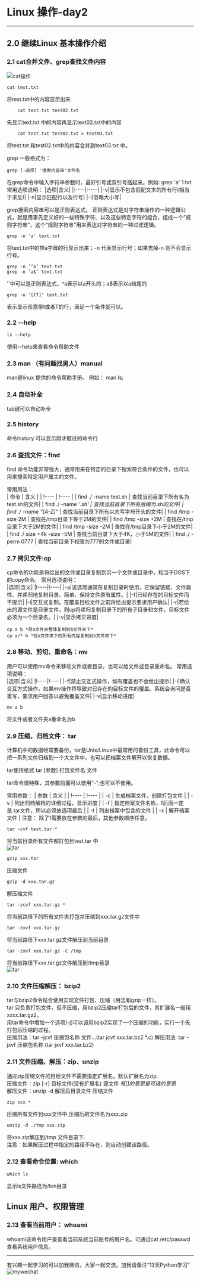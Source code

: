 # Linux 操作-day2
***
## 2.0 继续Linux 基本操作介绍

### 2.1 cat合并文件、grep查找文件内容
![cat操作](images/day2-1.jpg)
```
cat test.txt 
```
将test.txt中的内容显示出来
```
    cat test.txt test02.txt
```
先显示text.txt 中的内容再显示text02.txt中的内容
```
    cat test.txt test02.txt > text03.txt
```
将test.txt 和test02.txt中的内容合并到text03.txt 中。

grep 一般格式为：
```
grep [-选项] '搜索内容串'文件名
```
在grep命令中输入字符串参数时，最好引号或双引号括起来。例如: grep 'a' 1.txt
常用选项说明：
|选项|含义|
|:----|:----|
|-v|显示不包含匹配文本的所有行(相当于求反)|
|-n|显示匹配行以及行号|
|-i|忽略大小写|  

grep搜索内容串可以是正则表达式。
正则表达式是对字符串操作的一种逻辑公式，就是用事先定义好的一些特殊字符、以及这些特定字符的组合，组成一个”规则字符串“，这个“规则字符串”用来表达对字符串的一种过滤逻辑。

```
grep -n 'a' text.txt
```
将text.txt中的带a字母的行显示出来；-n 代表显示行号；如果去掉-n 则不会显示行号。
```
grep -n ’^a‘ text.txt
grep -n ’a$‘ text.txt
```
''中可以是正则表达式，^a表示以a开头的；a$表示以a结尾的
```
grep -n '[tT]' text.txt
```
表示显示任意带t或者T的行，满足一个条件就可以。


### 2.2 --help
```
ls --help
```
使用--help来查看命令帮助文件

### 2.3 man （有问题找男人）manual
man是linux 提供的命令帮助手册。
例如： man ls;


### 2.4 自动补全
tab键可以自动补全

### 2.5 history
命令history 可以显示刚才敲过的命令行

### 2.6 查找文件：find
find 命令功能非常强大，通常用来在特定的目录下搜索符合条件的文件，也可以用来搜索特定用户属主的文件。

常用用法：  
| 命令 | 含义 |
| !---- | !---- |
| find ./ -name test.sh | 查找当前目录下所有名为test.sh的文件|
| find ./ -name '*.sh' | 查找当前目录下所有后缀为.sh的文件|
| find ./ -name "[A-Z]*" | 查找当前目录下所有以大写字母开头的文件|
| find /tmp -size 2M | 查找在/tmp目录下等于2M的文件|
| find /tmp -size +2M | 查找在/tmp目录下大于2M的文件|
| find /tmp -size -2M | 查找在/tmp目录下小于2M的文件|
| find ./ size +4k -size -5M | 查找当前目录下大于4K，小于5M的文件|
| find ./ -perm 0777 | 查找当前目录下权限为777的文件或目录|


### 2.7 拷贝文件:cp
cp命令的功能是将给出的文件或目录复制到另一个文件或目录中，相当于DOS下的copy命令。
常用选项说明：  
|选项|含义|
|!----|!----|
|-a|该选项通常在复制目录时使用，它保留链接、文件属性、并递归地复制目录、简单、保持文件原有属性。|
|-f|已经存在的目标文件而不提示|
|-i|交互式复制，在覆盖目标文件之前将给出提示要求用户确认|
|-r|若给出的源文件是目录文件，则cp将递归复制目录下的所有子目录和文件，目标文件必须为一个目录名。|
|-v|显示拷贝进度|

```
cp a b *将a文件夹整体复制到b文件夹下*
cp a/* b *将a文件夹下的所有内容复制到b文件夹下*
```

### 2.8 移动、剪切、重命名：mv
用户可以使用mv命令来移动文件或者目录，也可以给文件或目录重命名。
常用选项说明：  
|选项|含义|
|!----|!----|
|-f|禁止交互式操作，如有覆盖也不会给出提示|
|-i|确认交互方式操作，如果mv操作将导致对已存在的目标文件的覆盖。系统会询问是否重写，要求用户回答以避免覆盖文件|
|-v|显示移动进度|

```
mv a b  
```
将文件或者文件夹a重命名为b


### 2.9 压缩，归档文件： tar
计算机中的数据经常要备份，tar是Unix/Linux中最常用的备份工具，此命令可以把一系列文件归档到一个大文件中，也可以把档案文件解开以恢复数据。

tar使用格式 tar [参数] 打包文件名 文件

tar命令很特殊，其参数前面可以使用"-",也可以不使用。

常用参数：
| 参数 | 含义 |
| !---- | !---- |
| -c | 生成档案文件，创建打包文件 |
| -v | 列出归档解档的详细过程，显示进度 |
| -f | 指定档案文件名称，f后面一定是.tar文件，所以必须放选项最后 |
| -t | 列出档案中包含的文件 |
| -x | 解开档案文件 |
注意： 除了f需要放在参数的最后，其他参数顺序任意。

```
tar -cvf test.tar *
```
将当前目录所有文件都打包到test.tar 中  
![tar](images/day2-2.jpg)

```
gzip xxx.tar
```
压缩文件  
```
gzip -d xxx.tar.gz
```
解压缩文件  
```
tar -zcvf xxx.tar.gz *
```
将当前路径下的所有文件夹打包并压缩到xxx.tar.gz文件中  
```
tar -zxvf xxx.tar.gz 
```
将当前路径下xxx.tar.gz文件解压到当前目录
```
tar -zxvf xxx.tar.gz -C /tmp
```
将当前路径下xxx.tar.gz文件解压到/tmp目录  
![tar](images/day2-3.jpg)

### 2.10 文件压缩解压： bzip2
tar与bzip2命令结合使用实现文件打包、压缩（用法和gzip一样）。  
tar 只负责打包文件，但不压缩，用bzip2压缩tar打包后的文件，其扩展名一般用xxxx.tar.gz2。  
用tar命令中增加一个选项(-j)可以调用bzip2实现了一个压缩的功能，实行一个先打包后压缩的过程。  
压缩用法：tar -jcvf 压缩包名称 文件...(tar jcvf xxx.tar.bz2 *.c)
解压用法: tar -jxvf 压缩包名称 (tar jxvf xxx.tar.bz2)  

### 2.11  文件压缩、解压：zip、unzip
通过zip压缩文件的目标文件不需要指定扩展名，默认扩展名为zip.  
压缩文件：zip [-r] 目标文件(没有扩展名) 源文件  *有[]的意思是可选的意思*  
解压文件：unzip -d 解压后目录文件 压缩文件
```
zip xxx *
```
压缩所有文件到xxx文件中,压缩后的文件名为xxx.zip  
```
unzip -d ./tmp xxx.zip
```
将xxx.zip解压到/tmp 文件目录下.  
注意：如果解压过程中指定的路径不存在，则自动创建该路径。  

### 2.12 查看命令位置: which
```
which ls
```
显示ls文件路径为/bin目录  


## Linux 用户、权限管理
### 2.13 查看当前用户： whoami
whoami该命令用户查查看当前系统当前账号的用户名。可通过cat /etc/passwd 查看系统用户信息。  




***
有兴趣一起学习的可以加我微信，大家一起交流。加我请备注“13天Python学习”
![mywechat](https://github.com/i4leader/python-learning-notes/blob/master/images/mywechat.jpeg)